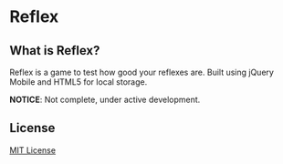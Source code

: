 Reflex
======
## What is Reflex?
Reflex is a game to test how good your reflexes are. Built using jQuery Mobile and HTML5 for local storage.

**NOTICE**: Not complete, under active development.

## License
[MIT License](LICENSE)
